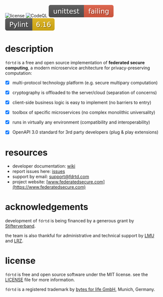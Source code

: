 ![license](https://img.shields.io/github/license/fdrtd/plugin-simon)
![CodeQL](https://github.com/fdrtd/plugin-simon/workflows/CodeQL/badge.svg)
![unittest](https://raw.githubusercontent.com/fdrtd/plugin-simon/main/.github/badges/tests.svg)
![Pylint](https://raw.githubusercontent.com/fdrtd/plugin-simon/main/.github/badges/pylint.svg)


# description

`fdrtd` is a free and open source implementation of **federated secure computing**,
a modern microservice architecture for privacy-preserving computation:

- [x] multi-protocol technology platform (e.g. secure multipary computation)
- [x] cryptography is offloaded to the server/cloud (separation of concerns)
- [x] client-side business logic is easy to implement (no barriers to entry)
- [x] toolbox of specific microservices (no complex monolithic universality)
- [x] runs in virtually any environment (compatibility and interoperability)
- [x] OpenAPI 3.0 standard for 3rd party developers (plug & play extensions)


# resources

* developer documentation: [wiki](https://github.com/fdrtd/docs/wiki)
* report issues here: [issues](https://github.com/fdrtd/plugin-simon/issues)
* support by email: [support@fdrtd.com](mailto:support@fdrtd.com)
* project website: [www.federatedsecure.com](https://www.federatedsecure.com)


# acknowledgements

development of `fdrtd` is being financed by a generous grant by [Stifterverband](https://www.stifterverband.org/english).

the team is also thankful for administrative and technical support by [LMU](https://www.lmu.de/en/index.html) and [LRZ](https://www.lrz.de/english/).


# license

`fdrtd` is free and open source software under the MIT license.
see the [LICENSE](https://github.com/fdrtd/plugin-simon/tree/main/LICENSE) file for more information.

`fdrtd` is a registered trademark by [bytes for life GmbH](https://www.bytesforlife.com), Munich, Germany.
